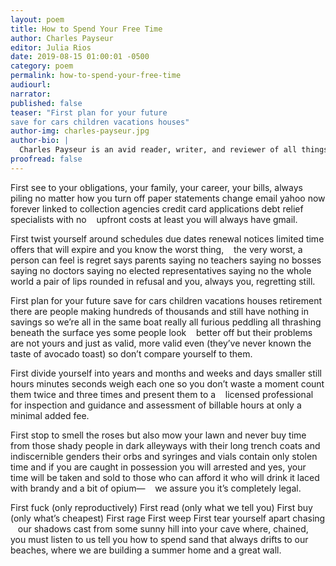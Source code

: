 ```yaml
---
layout: poem
title: How to Spend Your Free Time
author: Charles Payseur
editor: Julia Rios
date: 2019-08-15 01:00:01 -0500
category: poem
permalink: how-to-spend-your-free-time
audiourl:
narrator:
published: false
teaser: "First plan for your future
save for cars children vacations houses"
author-img: charles-payseur.jpg
author-bio: |
  Charles Payseur is an avid reader, writer, and reviewer of all things speculative. His fiction and poetry have appeared in _The Best American Science Fiction and Fantasy_, _Strange Horizons_, _Lightspeed Magazine_, and many more. He runs Quick Sip Reviews, has been a Hugo finalist fan writer, and can be found drunkenly reviewing _Goosebumps_ on his Patreon. When not hunting Hodags across the wilds of Wisconsin, you can find him gushing about short fiction (and his cats) on Twitter as [@ClowderofTwo](https://www.twitter.come/ClowderofTwo).
proofread: false
---
```


First see to your obligations,
your family, your career,
your bills, always piling
no matter how you turn off paper statements
change email
yahoo now forever linked to
collection agencies
credit card applications
debt relief specialists with no
&nbsp;&nbsp;&nbsp;upfront costs
at least you will always have gmail.

First twist yourself around schedules
due dates
renewal notices
limited time offers that will expire
and you know the worst thing,
&nbsp;&nbsp;&nbsp;the very worst,
a person can feel is regret
says parents saying no
teachers saying no
bosses saying no
doctors saying no
elected representatives saying no
the whole world a pair of lips
rounded in refusal
and you, always you,
regretting still.

First plan for your future
save for cars children vacations houses
retirement
there are people making hundreds of thousands
and still have nothing in savings
so we’re all in the same boat really
all furious peddling
all thrashing beneath the surface
yes some people look
&nbsp;&nbsp;&nbsp;better off
but their problems are not yours
and just as valid, more valid even
(they’ve never known the taste of avocado toast)
so don’t compare yourself
to them.

First divide yourself
into years and months and weeks and days
smaller still
hours minutes seconds
weigh each one
so you don’t waste a moment
count them twice and three times
and present them to a
&nbsp;&nbsp;&nbsp;licensed professional
for inspection and guidance
and assessment of billable hours
at only a minimal added fee.

First stop to smell the roses
but also mow your lawn
and never buy time from those
shady people in dark alleyways
with their long trench coats
and indiscernible genders
their orbs and syringes and vials
contain only stolen time
and if you are caught in possession
you will arrested and
yes, your time will be taken
and sold
to those who can afford it
who will drink it laced with
brandy and a bit of opium—
&nbsp;&nbsp;&nbsp;we assure you it’s completely legal.

First fuck (only reproductively)
First read (only what we tell you)
First buy (only what’s cheapest)
First rage
First weep
First tear yourself apart chasing
&nbsp;&nbsp;&nbsp;our shadows
cast from some sunny hill
into your cave
where, chained,
you must listen to us
tell you how to spend sand
that always drifts to our beaches,
where we are building a summer home
and a great wall.
